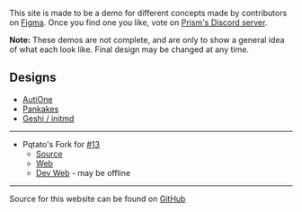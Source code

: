 This site is made to be a demo for different concepts made by contributors on [Figma](https://www.figma.com/file/tyosVKuUxF3RoUpEbUiQBD/%F0%9F%8C%88-PRISM). Once you find one you like, vote on [Prism's Discord server](https://discord.gg/prismlauncher).

**Note:** These demos are not complete, and are only to show a general idea of what each look like. Final design may be changed at any time.

## Designs

* [AutiOne](autione.html)
* [Pankakes](pankakes.html)
* [Geshi / initmd](geshi.html)

---

* Pqtato's Fork for [#13](https://github.com/PrismLauncher/prismlauncher.github.io/pull/13)
  * [Source](https://github.com/jschenke488/prismlauncher.github.io)
  * [Web](https://prism.pqtato.pw)
  * [Dev Web](https://homelab.pqtato.pw) - may be offline

---

Source for this website can be found on [GitHub](https://github.com/jschenke488/prismlauncher-web-concept-demos)
